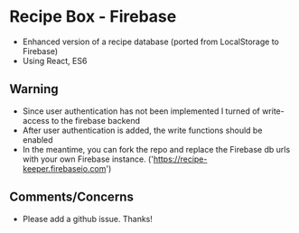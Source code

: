 # Recipe Box - Firebase

* Enhanced version of a recipe database (ported from LocalStorage to Firebase)
* Using React, ES6

## Warning

* Since user authentication has not been implemented I turned of write-access to the firebase backend
* After user authentication is added, the write functions should be enabled
* In the meantime, you can fork the repo and replace the Firebase db urls with your own Firebase instance. ('https://recipe-keeper.firebaseio.com')

## Comments/Concerns

* Please add a github issue. Thanks!